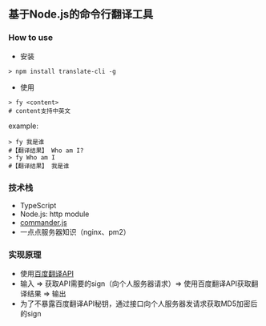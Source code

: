 ## 基于Node.js的命令行翻译工具

### How to use
- 安装
```shell
> npm install translate-cli -g
```
- 使用
```shell
> fy <content>
# content支持中英文
```
example:
```shell
> fy 我是谁
#【翻译结果】 Who am I?
> fy Who am I
#【翻译结果】 我是谁
```

### 技术栈
- TypeScript
- Node.js: http module
- [commander.js](https://github.com/tj/commander.js)
- 一点点服务器知识（nginx、pm2）

### 实现原理
- 使用[百度翻译API](http://api.fanyi.baidu.com/doc/11)
- 输入 => 获取API需要的sign（向个人服务器请求）=> 使用百度翻译API获取翻译结果 => 输出
- 为了不暴露百度翻译API秘钥，通过接口向个人服务器发请求获取MD5加密后的sign